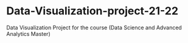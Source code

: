 # Data-Visualization-project-21-22
Data Visualization Project for the course (Data Science and Advanced Analytics Master)
